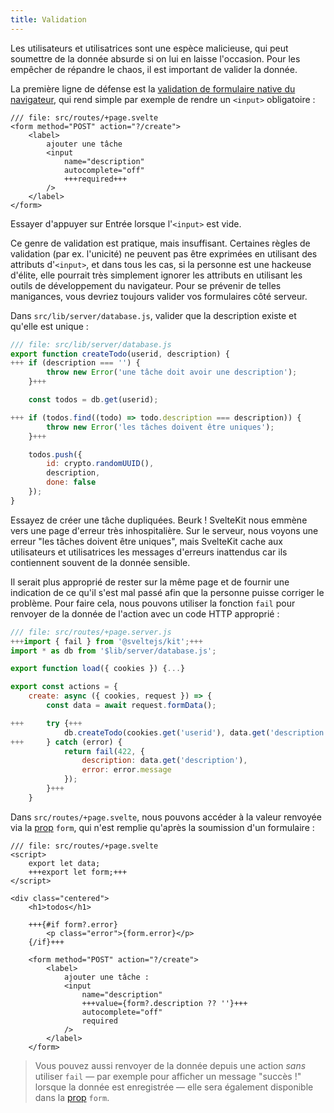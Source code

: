 ```yaml
---
title: Validation
---
```


Les utilisateurs et utilisatrices sont une espèce malicieuse, qui peut soumettre de la donnée absurde si on lui en laisse l'occasion. Pour les empêcher de répandre le chaos, il est important de valider la donnée.

La première ligne de défense est la [validation de formulaire native du navigateur](https://developer.mozilla.org/fr/docs/Learn/Forms/Form_validation#using_built-in_form_validation), qui rend simple par exemple de rendre un `<input>` obligatoire :

```svelte
/// file: src/routes/+page.svelte
<form method="POST" action="?/create">
	<label>
		ajouter une tâche
		<input
			name="description"
			autocomplete="off"
			+++required+++
		/>
	</label>
</form>
```

Essayer d'appuyer sur Entrée lorsque l'`<input>` est vide.

Ce genre de validation est pratique, mais insuffisant. Certaines règles de validation (par ex. l'unicité) ne peuvent pas être exprimées en utilisant des attributs d'`<input>`, et dans tous les cas, si la personne est une hackeuse d'élite, elle pourrait très simplement ignorer les attributs en utilisant les outils de développement du navigateur. Pour se prévenir de telles manigances, vous devriez toujours valider vos formulaires côté serveur.

Dans `src/lib/server/database.js`, valider que la description existe et qu'elle est unique :

```js
/// file: src/lib/server/database.js
export function createTodo(userid, description) {
+++	if (description === '') {
		throw new Error('une tâche doit avoir une description');
	}+++

	const todos = db.get(userid);

+++	if (todos.find((todo) => todo.description === description)) {
		throw new Error('les tâches doivent être uniques');
	}+++

	todos.push({
		id: crypto.randomUUID(),
		description,
		done: false
	});
}
```

Essayez de créer une tâche dupliquées. Beurk ! SvelteKit nous emmène vers une page d'erreur très inhospitalière. Sur le serveur, nous voyons une erreur "les tâches doivent être uniques", mais SvelteKit cache aux utilisateurs et utilisatrices les messages d'erreurs inattendus car ils contiennent souvent de la donnée sensible.

Il serait plus approprié de rester sur la même page et de fournir une indication de ce qu'il s'est mal passé afin que la personne puisse corriger le problème. Pour faire cela, nous pouvons utiliser la fonction `fail` pour renvoyer de la donnée de l'action avec un code HTTP approprié :

```js
/// file: src/routes/+page.server.js
+++import { fail } from '@sveltejs/kit';+++
import * as db from '$lib/server/database.js';

export function load({ cookies }) {...}

export const actions = {
	create: async ({ cookies, request }) => {
		const data = await request.formData();

+++		try {+++
			db.createTodo(cookies.get('userid'), data.get('description'));
+++		} catch (error) {
			return fail(422, {
				description: data.get('description'),
				error: error.message
			});
		}+++
	}
```

Dans `src/routes/+page.svelte`, nous pouvons accéder à la valeur renvoyée via la <span class="vo">[prop](PUBLIC_SVELTE_SITE_URL/docs/sveltejs#props)</span> `form`, qui n'est remplie qu'après la soumission d'un formulaire :

```svelte
/// file: src/routes/+page.svelte
<script>
	export let data;
	+++export let form;+++
</script>

<div class="centered">
	<h1>todos</h1>
	
	+++{#if form?.error}
		<p class="error">{form.error}</p>
	{/if}+++
	
	<form method="POST" action="?/create">
		<label>
			ajouter une tâche :
			<input
				name="description"
				+++value={form?.description ?? ''}+++
				autocomplete="off"
				required
			/>
		</label>
	</form>
```

> Vous pouvez aussi renvoyer de la donnée depuis une action _sans_ utiliser `fail` — par exemple pour afficher un message "succès !" lorsque la donnée est enregistrée — elle sera également disponible dans la <span class="vo">[prop](PUBLIC_SVELTE_SITE_URL/docs/sveltejs#props)</span> `form`.
